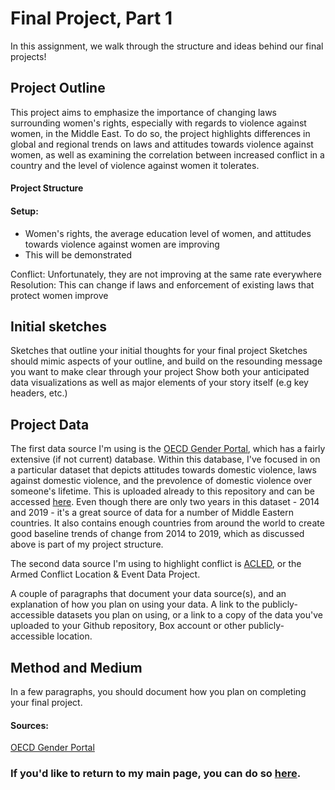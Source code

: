 # Final Project, Part 1
In this assignment, we walk through the structure and ideas behind our final projects!

## Project Outline
This project aims to emphasize the importance of changing laws surrounding women's rights, especially with regards to violence against women, in the Middle East. To do so, the project highlights differences in global and regional trends on laws and attitudes towards violence against women, as well as examining the correlation between increased conflict in a country and the level of violence against women it tolerates. 

#### Project Structure
#### Setup: 
- Women's rights, the average education level of women, and attitudes towards violence against women are improving
- This will be demonstrated

Conflict: Unfortunately, they are not improving at the same rate everywhere
Resolution: This can change if laws and enforcement of existing laws that protect women improve

## Initial sketches
Sketches that outline your initial thoughts for your final project
Sketches should mimic aspects of your outline, and build on the resounding message you want to make clear through your project
Show both your anticipated data visualizations as well as major elements of your story itself (e.g key headers, etc.)

## Project Data
The first data source I'm using is the [OECD Gender Portal](https://www.oecd.org/gender/data/), which has a fairly extensive (if not current) database. Within this database, I've focused in on a particular dataset that depicts attitudes towards domestic violence, laws against domestic violence, and the prevolence of domestic violence over someone's lifetime. This is uploaded already to this repository and can be accessed [here](Gen_Vio_Data_OECD.csv). Even though there are only two years in this dataset - 2014 and 2019 - it's a great source of data for a number of Middle Eastern countries. It also contains enough countries from around the world to create good baseline trends of change from 2014 to 2019, which as discussed above is part of my project structure.

The second data source I'm using to highlight conflict is [ACLED](https://acleddata.com/#/dashboard), or the Armed Conflict Location & Event Data Project. 

A couple of paragraphs that document your data source(s), and an explanation of how you plan on using your data. 
A link to the publicly-accessible datasets you plan on using, or a link to a copy of the data you've uploaded to your Github repository, Box account or other publicly-accessible location.

## Method and Medium
In a few paragraphs, you should document how you plan on completing your final project. 





#### Sources:
[OECD Gender Portal](https://www.oecd.org/gender/data/)
<br>



### If you'd like to return to my main page, you can do so [here](/README.md).

